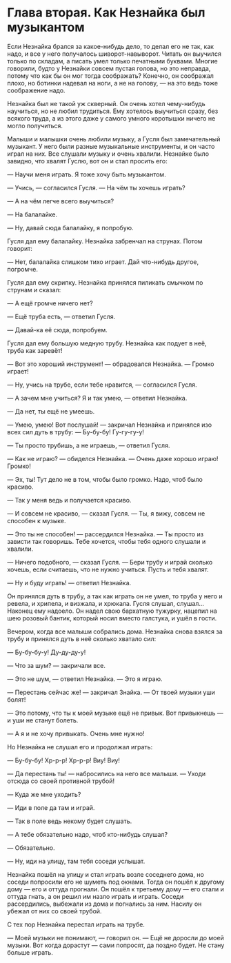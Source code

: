 # Глава вторая. Как Незнайка был музыкантом

Если Незнайка брался за какое-нибудь дело, то делал его не так, как надо, и все у него получалось шиворот-навыворот. Читать он выучился только по складам, а писать умел только печатными буквами. Многие говорили, будто у Незнайки совсем пустая голова, но это неправда, потому что как бы он мог тогда соображать? Конечно, он соображал плохо, но ботинки надевал на ноги, а не на голову, — на это ведь тоже соображение надо.

Незнайка был не такой уж скверный. Он очень хотел чему-нибудь научиться, но не любил трудиться. Ему хотелось выучиться сразу, без всякого труда, а из этого даже у самого умного коротышки ничего не могло получиться.

Малыши и малышки очень любили музыку, а Гусля был замечательный музыкант. У него были разные музыкальные инструменты, и он часто играл на них. Все слушали музыку и очень хвалили. Незнайке было завидно, что хвалят Гуслю, вот он и стал просить его:

— Научи меня играть. Я тоже хочу быть музыкантом.

— Учись, — согласился Гусля. — На чём ты хочешь играть?

— А на чём легче всего выучиться?

— На балалайке.

— Ну, давай сюда балалайку, я попробую.

Гусля дал ему балалайку. Незнайка забренчал на струнах. Потом говорит:

— Нет, балалайка слишком тихо играет. Дай что-нибудь другое, погромче.

Гусля дал ему скрипку. Незнайка принялся пиликать смычком по струнам и сказал:

— А ещё громче ничего нет?

— Ещё труба есть, — ответил Гусля.

— Давай-ка её сюда, попробуем.

Гусля дал ему большую медную трубу. Незнайка как подует в неё, труба как заревёт!

— Вот это хороший инструмент! — обрадовался Незнайка. — Громко играет!

— Ну, учись на трубе, если тебе нравится, — согласился Гусля.

— А зачем мне учиться? Я и так умею, — ответил Незнайка.

— Да нет, ты ещё не умеешь.

— Умею, умею! Вот послушай! — закричал Незнайка и принялся изо всех сил дуть в трубу: — Бу-бу-бу! Гу-гу-гу-у!

— Ты просто трубишь, а не играешь, — ответил Гусля.

— Как не играю? — обиделся Незнайка. — Очень даже хорошо играю! Громко!

— Эх, ты! Тут дело не в том, чтобы было громко. Надо, чтоб было красиво.

— Так у меня ведь и получается красиво.

— И совсем не красиво, — сказал Гусля. — Ты, я вижу, совсем не способен к музыке.

— Это ты не способен! — рассердился Незнайка. — Ты просто из зависти так говоришь. Тебе хочется, чтобы тебя одного слушали и хвалили.

— Ничего подобного, — сказал Гусля. — Бери трубу и играй сколько хочешь, если считаешь, что не нужно учиться. Пусть и тебя хвалят.

— Ну и буду играть! — ответил Незнайка.

Он принялся дуть в трубу, а так как играть он не умел, то труба у него и ревела, и хрипела, и визжала, и хрюкала. Гусля слушал, слушал... Наконец ему надоело. Он надел свою бархатную тужурку, нацепил на шею розовый бантик, который носил вместо галстука, и ушёл в гости.

Вечером, когда все малыши собрались дома. Незнайка снова взялся за трубу и принялся дуть в неё сколько хватало сил:

— Бу-бу-бу-у! Ду-ду-ду-у!

— Что за шум? — закричали все.

— Это не шум, — ответил Незнайка. — Это я играю.

— Перестань сейчас же! — закричал Знайка. — От твоей музыки уши болят!

— Это потому, что ты к моей музыке ещё не привык. Вот привыкнешь — и уши не станут болеть.

— А я и не хочу привыкать. Очень мне нужно!

Но Незнайка не слушал его и продолжал играть:

— Бу-бу-бу! Хр-р-р! Хр-р-р! Виу! Виу!

— Да перестань ты! — набросились на него все малыши. — Уходи отсюда со своей противной трубой!

— Куда же мне уходить?

— Иди в поле да там и играй.

— Так в поле ведь некому будет слушать.

— А тебе обязательно надо, чтоб кто-нибудь слушал?

— Обязательно.

— Ну, иди на улицу, там тебя соседи услышат.

Незнайка пошёл на улицу и стал играть возле соседнего дома, но соседи попросили его не шуметь под окнами. Тогда он пошёл к другому дому — его и оттуда прогнали. Он пошёл к третьему дому — его стали и оттуда гнать, а он решил им назло играть и играть. Соседи рассердились, выбежали из дома и погнались за ним. Насилу он убежал от них со своей трубой.

С тех пор Незнайка перестал играть на трубе.

— Моей музыки не понимают, — говорил он. — Ещё не доросли до моей музыки. Вот когда дорастут — сами попросят, да поздно будет. Не стану больше играть.

